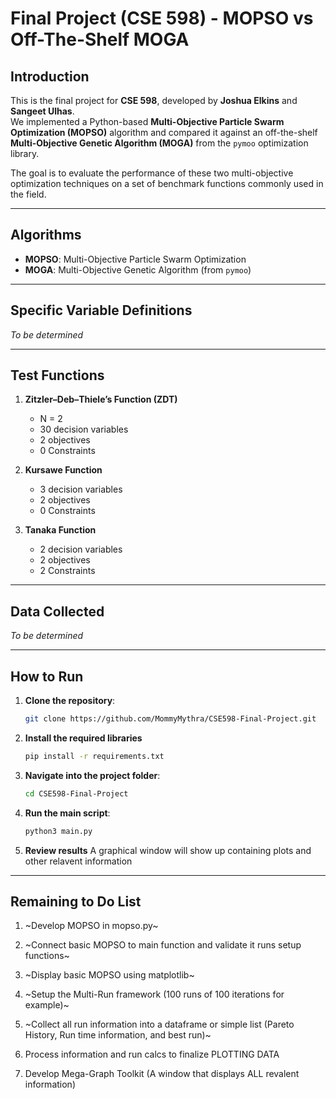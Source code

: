 # Final Project (CSE 598) - MOPSO vs Off-The-Shelf MOGA

## Introduction

This is the final project for **CSE 598**, developed by **Joshua Elkins** and **Sangeet Ulhas**.  
We implemented a Python-based **Multi-Objective Particle Swarm Optimization (MOPSO)** algorithm and compared it against an off-the-shelf **Multi-Objective Genetic Algorithm (MOGA)** from the `pymoo` optimization library.  

The goal is to evaluate the performance of these two multi-objective optimization techniques on a set of benchmark functions commonly used in the field.

---

## Algorithms

- **MOPSO**: Multi-Objective Particle Swarm Optimization  
- **MOGA**: Multi-Objective Genetic Algorithm (from `pymoo`)

---

## Specific Variable Definitions

*To be determined*

---

## Test Functions
1. **Zitzler–Deb–Thiele’s Function (ZDT)**
   - N = 2
   - 30 decision variables
   - 2 objectives 
   - 0 Constraints

2. **Kursawe Function**
   - 3 decision variables
   - 2 objectives
   - 0 Constraints

3. **Tanaka Function**
   - 2 decision variables
   - 2 objectives  
   - 2 Constraints

---

## Data Collected

*To be determined*

---

## How to Run

1. **Clone the repository**:
   ```bash
   git clone https://github.com/MommyMythra/CSE598-Final-Project.git
   ```

2. **Install the required libraries**
    ```bash
    pip install -r requirements.txt
    ```


3. **Navigate into the project folder**:
    ```bash
    cd CSE598-Final-Project
    ```
4. **Run the main script**:
    ```bash
    python3 main.py
    ```
5. **Review results**
    A graphical window will show up containing plots and other relavent information

---

## Remaining to Do List

1. ~Develop MOPSO in mopso.py~

2. ~Connect basic MOPSO to main function and validate it runs setup functions~

3. ~Display basic MOPSO using matplotlib~

4. ~Setup the Multi-Run framework (100 runs of 100 iterations for example)~

5. ~Collect all run information into a dataframe or simple list (Pareto History, Run time information, and best run)~

6. Process information and run calcs to finalize PLOTTING DATA

6. Develop Mega-Graph Toolkit (A window that displays ALL revalent information)
